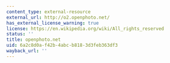 ```yaml
---
content_type: external-resource
external_url: http://o2.openphoto.net/
has_external_license_warning: true
license: https://en.wikipedia.org/wiki/All_rights_reserved
status: ''
title: openphoto.net
uid: 6a2c8d0a-f42b-4abc-b818-3d3feb363df3
wayback_url: ''
---
```

